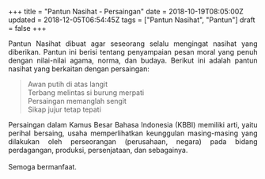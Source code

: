 +++
title = "Pantun Nasihat - Persaingan"
date = 2018-10-19T08:05:00Z
updated = 2018-12-05T06:54:45Z
tags = ["Pantun Nasihat", "Pantun"]
draft = false
+++

<div dir="ltr" style="text-align: left;" trbidi="on"><div style="text-align: justify;">Pantun Nasihat dibuat agar seseorang selalu mengingat nasihat yang diberikan. Pantun ini berisi tentang penyampaian pesan moral yang penuh dengan nilai-nilai agama, norma, dan budaya. Berikut ini adalah pantun nasihat yang berkaitan dengan persaingan:</div><blockquote class="tr_bq">Awan putih di atas langit<br />Terbang melintas si burung merpati<br />Persaingan memanglah sengit<br />Sikap jujur tetap tepati</blockquote><div style="text-align: justify;">Persaingan dalam Kamus Besar Bahasa Indonesia (KBBI) memiliki arti, yaitu perihal bersaing, usaha memperlihatkan keunggulan masing-masing yang dilakukan oleh perseorangan (perusahaan, negara) pada bidang perdagangan, produksi, persenjataan, dan sebagainya.</div><div style="text-align: justify;"><br /></div><div style="text-align: justify;">Semoga bermanfaat.</div></div>
